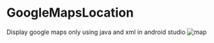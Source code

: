# GoogleMapsLocation
Display google maps only using java and xml in android studio
![map](https://user-images.githubusercontent.com/55954247/76316896-49a6b280-6301-11ea-94bb-8f95e91c7078.png)
